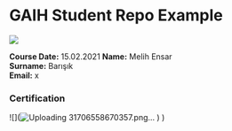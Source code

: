 # GAIH Student Repo Example
![](img/logo.png)

**Course Date:** 15.02.2021
**Name:** Melih Ensar  
**Surname:** Barışık  
**Email:** x
  

### Certification
![](![Uploading 31706558670357.png…]()
)
)

